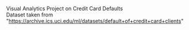 Visual Analytics Project on Credit Card Defaults <br>
Dataset taken from "https://archive.ics.uci.edu/ml/datasets/default+of+credit+card+clients"
